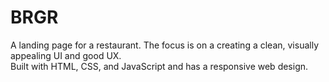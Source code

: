 # BRGR
A landing page for a restaurant. The focus is on a creating a clean, visually appealing UI and good UX. <br />
Built with HTML, CSS, and JavaScript and has a responsive web design. 
